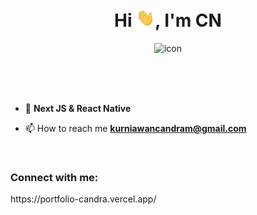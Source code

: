 
<h1 align="center">Hi <img src="https://raw.githubusercontent.com/ABSphreak/ABSphreak/master/gifs/Hi.gif" width="30px">, I'm CN</h1>
<p align="center"> 
</p>
<div align="center">
  <img src="https://techstack-generator.vercel.app/react-icon.svg" alt="icon" width="50" height="50" />
</div>

<br>



<br><br>

- 🌱 **Next JS & React Native**

- 📫 How to reach me **kurniawancandram@gmail.com**
<br>
<h3 align="left">Connect with me:</h3>
<p align="left">
</a>
https://portfolio-candra.vercel.app/
</p>
<br>


